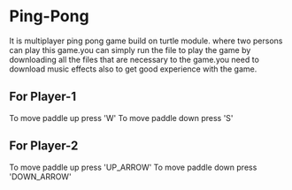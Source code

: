 # Ping-Pong
It is multiplayer ping pong game build on turtle module. where two persons can play this game.you can simply run the file to play the game by downloading all the files that are necessary to the game.you need to download music effects also to get good experience with the game.


## For Player-1
To move paddle up press 'W'
To move paddle down press 'S'


## For Player-2
To move paddle up press 'UP_ARROW'
To move paddle down press 'DOWN_ARROW'
